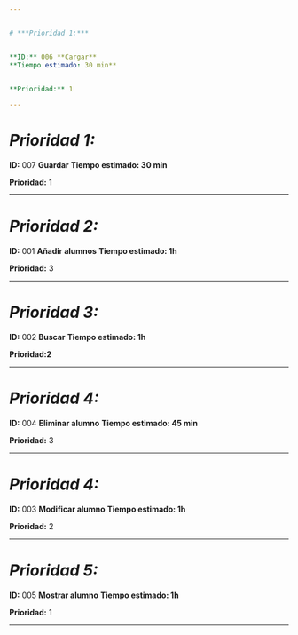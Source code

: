 ```yaml
---


# ***Prioridad 1:***


**ID:** 006 **Cargar**
**Tiempo estimado: 30 min**


**Prioridad:** 1

---  
```



# ***Prioridad 1:***


**ID:** 007 **Guardar**
**Tiempo estimado: 30 min**


**Prioridad:** 1

---  


# ***Prioridad 2:***


**ID:** 001 **Añadir alumnos**
**Tiempo estimado: 1h**


**Prioridad:** 3

---  


# ***Prioridad 3:***


**ID:** 002 **Buscar**
**Tiempo estimado: 1h**


**Prioridad:2** 

---  


# ***Prioridad 4:***


**ID:** 004 **Eliminar alumno**
**Tiempo estimado: 45 min**


**Prioridad:** 3

---  


# ***Prioridad 4:***



**ID:** 003 **Modificar alumno**
**Tiempo estimado: 1h**


**Prioridad:** 2

---  


# ***Prioridad 5:***


**ID:** 005 **Mostrar alumno**
**Tiempo estimado: 1h**


**Prioridad:** 1

---
